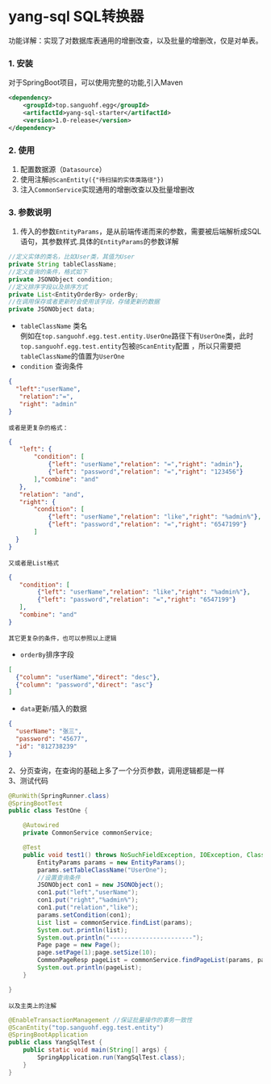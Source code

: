 # yang-sql SQL转换器  
功能详解：实现了对数据库表通用的增删改查，以及批量的增删改，仅是对单表。
### 1. 安装
对于SpringBoot项目，可以使用完整的功能,引入Maven
```xml
<dependency>
    <groupId>top.sanguohf.egg</groupId>
    <artifactId>yang-sql-starter</artifactId>
    <version>1.0-release</version>
</dependency>
```
### 2. 使用
1. 配置数据源（`Datasource`）
2. 使用注解`@ScanEntity({"待扫描的实体类路径"})`
3. 注入`CommonService`实现通用的增删改查以及批量增删改

### 3. 参数说明
1. 传入的参数`EntityParams`，是从前端传递而来的参数，需要被后端解析成SQL语句，其参数样式.具体的`EntityParams`的参数详解
```java
//定义实体的类名，比如User类，其值为User
private String tableClassName;
//定义查询的条件，格式如下
private JSONObject condition;
//定义排序字段以及排序方式
private List<EntityOrderBy> orderBy;
//在调用保存或者更新时会使用该字段，存储更新的数据
private JSONObject data;
```
- `tableClassName` 类名  
        例如在`top.sanguohf.egg.test.entity.UserOne`路径下有`UserOne`类，此时`top.sanguohf.egg.test.entity`包被`@ScanEntity`配置
        ，所以只需要把`tableClassName`的值置为`UserOne`
- `condition` 查询条件
```json
{
  "left":"userName",
   "relation":"=",
   "right": "admin"
}
```  
    或者是更复杂的格式：  
```json
{
   "left": {
       "condition": [
           {"left": "userName","relation": "=","right": "admin"},
           {"left": "password","relation": "=","right": "123456"}
       ],"combine": "and"
   },
   "relation": "and",
   "right": {
       "condition": [
           {"left": "userName","relation": "like","right": "%admin%"},
           {"left": "password","relation": "=","right": "6547199"}
       ]
  }
}
```  
    又或者是List格式  
```json
{
   "condition": [
        {"left": "userName","relation": "like","right": "%admin%"},
        {"left": "password","relation": "=","right": "6547199"}
   ],
   "combine": "and"
}
```  
    其它更复杂的条件，也可以参照以上逻辑  
- `orderBy`排序字段  
````json
[
  {"column": "userName","direct": "desc"},
  {"column": "password","direct": "asc"}
]
````
- `data`更新/插入的数据
```json
{
  "userName": "张三",
  "password": "45677",
  "id": "812738239"
}
```
2、分页查询，在查询的基础上多了一个分页参数，调用逻辑都是一样  
3、测试代码
```java
@RunWith(SpringRunner.class)
@SpringBootTest
public class TestOne {

    @Autowired
    private CommonService commonService;

    @Test
    public void test1() throws NoSuchFieldException, IOException, ClassNotFoundException {
        EntityParams params = new EntityParams();
        params.setTableClassName("UserOne");
        //设置查询条件
        JSONObject con1 = new JSONObject();
        con1.put("left","userName");
        con1.put("right","%admin%");
        con1.put("relation","like");
        params.setCondition(con1);
        List list = commonService.findList(params);
        System.out.println(list);
        System.out.println("-----------------------");
        Page page = new Page();
        page.setPage(1);page.setSize(10);
        CommonPageResp pageList = commonService.findPageList(params, page);
        System.out.println(pageList);
    }

}
```
    以及主类上的注解
```java
@EnableTransactionManagement //保证批量操作的事务一致性
@ScanEntity("top.sanguohf.egg.test.entity")
@SpringBootApplication
public class YangSqlTest {
    public static void main(String[] args) {
        SpringApplication.run(YangSqlTest.class);
    }
}
```
